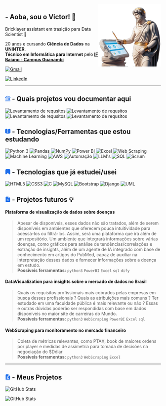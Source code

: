 
<img src=uicons/roman-data.png width="40%" min-width="150px" max-width="300px" align="right" position=absolute z-index=999 alt="roman-data-scientist">

## - Aoba, sou o Victor! 👋

Bricklayer assistant em trasição para Data Scientist 🚀 

20 anos e cursando **Ciência de Dados** na **UNINTER**. <br>
**Técnico em Informática para Internet** pelo [**IF Baiano - Campus Guanambi**](https://www.ifbaiano.edu.br/unidades/guanambi/)

[![Gmail](https://img.shields.io/badge/Gmail-D14836?style=for-the-badge&logo=gmail&logoColor=white&labelColor=1F6FEB&color=1F6FEB)](mailto:victorwilva@gmail@gmail.com)

[![LinkedIn](https://img.shields.io/badge/linkedin-%230077B5.svg?style=for-the-badge&logo=linkedin&logoColor=white&labelColor=1F6FEB&color=1F6FEB)](www.linkedin.com/in/victorfonteles)

<hr>

## <img src=uicons/bank-free-icon-font.svg width=17/> - Quais projetos vou documentar aqui 

<div>
 
 ![Levantamento de requsitos](https://img.shields.io/badge/Aplicações%20Web%20com%20Python-C2A334?style=for-the-badge&color=1F6FEB)
 ![Levantamento de requsitos](https://img.shields.io/badge/Automações%20(com%20ou%20sem%20Agente%20de%20IA)-C2A334?style=for-the-badge&color=1F6FEB)
 ![Levantamento de requsitos](https://img.shields.io/badge/WebScraping-C2A334?style=for-the-badge&color=1F6FEB)
 ![Levantamento de requsitos](https://img.shields.io/badge/ETL%20e%20Visualizção%20de%20Dados-C2A334?style=for-the-badge&color=1F6FEB)

 
</div>


## <img alt=book-icon src=uicons/book-alt-free-icon-font.svg width=17/> - Tecnologias/Ferramentas que estou estudando



![Python 3](https://img.shields.io/badge/python-3670A0?style=for-the-badge&logo=python&logoColor=white&labelColor=1F6FEB&color=1F6FEB)
![Pandas](https://img.shields.io/badge/Pandas-150458?style=for-the-badge&logo=pandas&logoColor=white&labelColor=1F6FEB&color=1F6FEB)
![NumPy](https://img.shields.io/badge/NumPy-013243?style=for-the-badge&logo=numpy&logoColor=white&labelColor=1F6FEB&color=1F6FEB)
![Power BI](https://img.shields.io/badge/PowerBI-F2C811?style=for-the-badge&logo=power-bi&logoColor=black)
![Excel](https://img.shields.io/badge/Microsoft_Excel-217346?style=for-the-badge&logo=microsoft-excel&logoColor=white&labelColor=1F6FEB&color=1F6FEB)
![Web Scraping](https://img.shields.io/badge/Web_Scraping-3670A0?style=for-the-badge&logo=python&logoColor=white&labelColor=1F6FEB&color=1F6FEB)
![Machine Learning](https://img.shields.io/badge/Machine%20Learning-000000?style=for-the-badge&logo=machine-learning&logoColor=white)
![AWS](https://img.shields.io/badge/AWS-232F3E?style=for-the-badge&logo=amazon-aws&logoColor=white)
![Automação](https://img.shields.io/badge/Automação-4B8BBE?style=for-the-badge&logo=automate&logoColor=white)
![LLM's](https://img.shields.io/badge/LLM's-003B57?style=for-the-badge&logo=OpenAI&logoColor=white&labelColor=1F6FEB&color=1F6FEB)
![SQL](https://img.shields.io/badge/SQL-4479A1?style=for-the-badge&logo=postgresql&logoColor=white&labelColor=1F6FEB&color=1F6FEB)
![Scrum](https://img.shields.io/badge/Scrum-6DB33F?style=for-the-badge&logo=scrumalliance&logoColor=white&labelColor=1F6FEB&color=1F6FEB)






## <img alt=bookmark-icon src=uicons/bookmark-free-icon-font.svg width=17/> - Tecnologias que já estudei/usei

![HTML5](https://img.shields.io/badge/HTML5-E34F26?style=for-the-badge&logo=html5&logoColor=white&labelColor=1F6FEB&color=1F6FEB)
![CSS3](https://img.shields.io/badge/CSS3-1572B6?style=for-the-badge&logo=css3&logoColor=white&labelColor=1F6FEB&color=1F6FEB)
![C](https://img.shields.io/badge/C-00599C?style=for-the-badge&logo=c&logoColor=white&labelColor=1F6FEB&color=1F6FEB)
![MySQL](https://img.shields.io/badge/MySQL-FFC500?style=for-the-badge&logo=mysql&logoColor=white&labelColor=1F6FEB&color=1F6FEB&labelColor=white)
![Bootstrap](https://img.shields.io/badge/Bootstrap-563D7C?style=for-the-badge&logo=bootstrap&logoColor=white&labelColor=1F6FEB&color=1F6FEB)
![Django](https://img.shields.io/badge/django-%23092E20.svg?style=for-the-badge&logo=django&logoColor=white&labelColor=1F6FEB&color=1F6FEB)
![UML](https://img.shields.io/badge/UML-4E5B31?style=for-the-badge&logo=graphic-design&logoColor=white&labelColor=1F6FEB&color=1F6FEB)






## <img alt=document-icon src=uicons/document-free-icon-font.svg width=17/> - Projetos futuros 💡
#### Plataforma de visualização de dados sobre doenças 
> Apesar de disponíveis, esses dados não são tratados, além de serem disponíveis em ambientes que oferecem pouca intuitividade para acessá-los ou filtrá-los.
Assim, será uma plataforma que irá além de um repositório. Um ambiente que integrará informações sobre várias doenças, como gráficos para análise de tendências/correlações e extração  de insights, além de um agente de IA integrado com base de conhecimento em artigos do PubMed, capaz de auxiliar na interpretação desses dados e fornecer informações sobre a doença em estudo.<br>
**Possiveis ferramentas:** `python3` `PowerBI` `Excel` `sql` `dify` 

#### DataVisualization para insights sobre o mercado de dados no Brasil
> Quais os requisitos profissionais mais cobrados pelas empresas em busca desses profissionais ? Quais as atribuições mais comuns ? Ter estudado em uma faculdade pública é mais relevante ou não ? Essas e outras dúvidas poderão ser respondidas com base em dados disponíveis no maior site de carreiras do Mundo.<br>
**Possiveis ferramentas:** `python3` `WebScraping` `PowerBI` `Excel` `sql` 

#### WebScraping para monitoramento no mercado financeiro
> Coleta de métricas relevantes, como PTAX, book de maiores ordens por player e medidas de assimetria para tomada de decisões na negociação do $Dólar<br>
**Possiveis ferramentas:** `python3` `WebScraping` `Excel` 

<hr>

## <img alt=document-icon src=uicons/document-free-icon-font.svg width=17/> -  Meus Projetos

![GitHub Stats](https://github-readme-stats.vercel.app/api/pin/?username=maiconrp&repo=estacao-meteorologica)

![GitHub Stats](https://github-readme-stats.vercel.app/api/pin/?username=maiconrp&repo=adgestao&)



